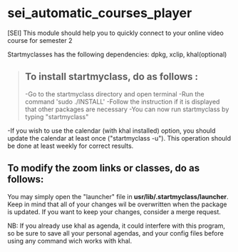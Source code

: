 # sei_automatic_courses_player
[SEI] This module should help you to quickly connect to your online video course for semester 2

Startmyclasses has the following dependencies:
dpkg, xclip, khal(optional)

>## To install startmyclass, do as follows :
>
>-Go to the startmyclass directory and open terminal
>-Run the command 'sudo ./INSTALL'
>-Follow the instruction if it is displayed that other packages are necessary
>-You can now run startmyclass by typing "startmyclass"

-If you wish to use the calendar (with khal installed) option, you should update the calendar at least once ("startmyclass -u"). This operation should be done at least weekly for correct results.


## To modify the zoom links or classes, do as follows:
You may simply open the "launcher" file in **usr/lib/.startmyclass/launcher**. Keep in mind that all of your changes wil be overwritten when the package is updated. If you want to keep your changes, consider a merge request.

NB:
If you already use khal as agenda, it could interfere with this program, so be sure to save all your personal agendas, and your config files before using any command wich works with khal.
